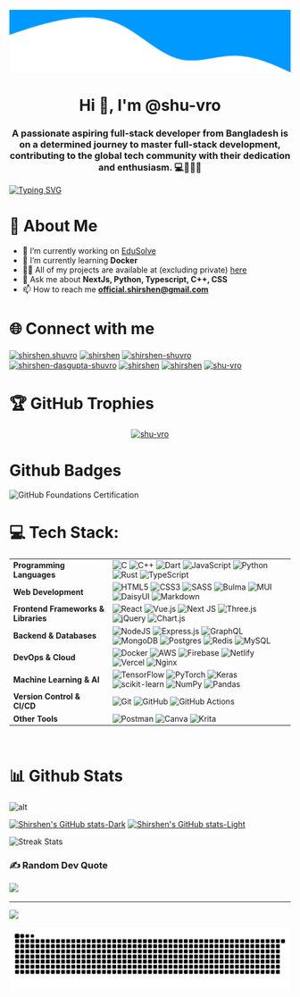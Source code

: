 ![alt](./waveTopSvg.svg)

<h1 align="center">Hi 👋, I'm @shu-vro</h1>
<h3 align="center">
    A passionate aspiring full-stack developer from Bangladesh is on a
    determined journey to master full-stack development,
    contributing to the global tech community with their dedication and
    enthusiasm. 💻🚀🇧🇩
</h3>

<!-- <img src="https://readme-typing-svg.demolab.com?font=Fira+Code&pause=1000&color=1E90FF&random=false&width=435&lines=%40shu-vro+%3D%3D+creative;%40shu-vro+%3D%3D+problem+solver;%40shu-vro+%3D%3D+hungry+learner;%40shu-vro+%3D%3D+never+gives+up;%40shu-vro+%3D%3D+thinks+logically;%40shu-vro+%3D%3D+loves+to+code" alt="Typing SVG" /> -->

[![Typing SVG](https://readme-typing-svg.demolab.com?font=Fira+Code&weight=500&pause=1000&color=1E90FF&center=true&vCenter=true&random=true&width=435&lines=Nextjs+%2B+MERN+stack+Developer;Self+Taught+Learner;Determined+to+Learn+New+Things;3%2B+YEARS+of+Coding+Experience)](https://github.com/shu-vro)

# 💫 About Me

-   🔭 I’m currently working on [EduSolve](https://github.com/shu-vro/edusolve)
-   🌱 I’m currently learning **Docker**
-   👨‍💻 All of my projects are available at (excluding private)
    [here](https://github.com/shu-vro?tab=repositories)
-   💬 Ask me about **NextJs, Python, Typescript, C++, CSS**
-   📫 How to reach me
    **official.shirshen@gmail.com**

# 🌐 Connect with me

<p align="left">
<a href="https://fb.com/shirshen.shuvro" target="blank"><img align="center" src="https://raw.githubusercontent.com/rahuldkjain/github-profile-readme-generator/master/src/images/icons/Social/facebook.svg" alt="shirshen.shuvro" height="30" width="40" /></a>
<a href="https://codepen.io/shirshen" target="blank"><img align="center" src="https://raw.githubusercontent.com/rahuldkjain/github-profile-readme-generator/master/src/images/icons/Social/codepen.svg" alt="shirshen" height="30" width="40" /></a>
<a href="https://twitter.com/shirshen_shuvro" target="blank"><img align="center" src="https://raw.githubusercontent.com/rahuldkjain/github-profile-readme-generator/master/src/images/icons/Social/twitter.svg" alt="shirshen-shuvro" height="30" width="40" /></a>
<a href="https://linkedin.com/in/shirshen" target="blank"><img align="center" src="https://raw.githubusercontent.com/rahuldkjain/github-profile-readme-generator/master/src/images/icons/Social/linked-in-alt.svg" alt="shirshen-dasgupta-shuvro" height="30" width="40" /></a>
<a href="https://codesandbox.com/shirshen" target="blank"><img align="center" src="https://raw.githubusercontent.com/rahuldkjain/github-profile-readme-generator/master/src/images/icons/Social/codesandbox.svg" alt="shirshen" height="30" width="40" /></a>
<a href="https://codeforces.com/profile/shirshen" target="blank"><img align="center" src="https://raw.githubusercontent.com/rahuldkjain/github-profile-readme-generator/master/src/images/icons/Social/codeforces.svg" alt="shirshen" height="30" width="40" /></a>
<a href="https://www.leetcode.com/shu-vro" target="blank"><img align="center" src="https://raw.githubusercontent.com/rahuldkjain/github-profile-readme-generator/master/src/images/icons/Social/leet-code.svg" alt="shu-vro" height="30" width="40" /></a>
</p>

# 🏆 GitHub Trophies

<p align="center">
    <a href="https://github.com/ryo-ma/github-profile-trophy"
        ><img
            src="https://github-profile-trophy.vercel.app/?username=shu-vro&theme=discord&column=3&no-bg=true&margin-w=15&margin-h=15"
            alt="shu-vro"
    /></a>
</p>

# Github Badges

![GitHub Foundations Certification
](assets/github-foundations.png)

# 💻 Tech Stack:

|                                     |                                                                                                                                                                                                                                                                                                                                                                                                                                                                                                                                                                                                                                                                                                                                                                                               |
| ----------------------------------- | --------------------------------------------------------------------------------------------------------------------------------------------------------------------------------------------------------------------------------------------------------------------------------------------------------------------------------------------------------------------------------------------------------------------------------------------------------------------------------------------------------------------------------------------------------------------------------------------------------------------------------------------------------------------------------------------------------------------------------------------------------------------------------------------- |
| **Programming Languages**           | ![C](https://img.shields.io/badge/c-%2300599C.svg?style=for-the-badge&logo=c&logoColor=white) ![C++](https://img.shields.io/badge/c++-%2300599C.svg?style=for-the-badge&logo=c%2B%2B&logoColor=white) ![Dart](https://img.shields.io/badge/dart-%230175C2.svg?style=for-the-badge&logo=dart&logoColor=white) ![JavaScript](https://img.shields.io/badge/javascript-%23323330.svg?style=for-the-badge&logo=javascript&logoColor=%23F7DF1E) ![Python](https://img.shields.io/badge/python-3670A0?style=for-the-badge&logo=python&logoColor=ffdd54) ![Rust](https://img.shields.io/badge/rust-%23000000.svg?style=for-the-badge&logo=rust&logoColor=white) ![TypeScript](https://img.shields.io/badge/typescript-%23007ACC.svg?style=for-the-badge&logo=typescript&logoColor=white)              |
| **Web Development**                 | ![HTML5](https://img.shields.io/badge/html5-%23E34F26.svg?style=for-the-badge&logo=html5&logoColor=white) ![CSS3](https://img.shields.io/badge/css3-%231572B6.svg?style=for-the-badge&logo=css3&logoColor=white) ![SASS](https://img.shields.io/badge/SASS-hotpink.svg?style=for-the-badge&logo=SASS&logoColor=white) ![Bulma](https://img.shields.io/badge/bulma-00D0B1?style=for-the-badge&logo=bulma&logoColor=white) ![MUI](https://img.shields.io/badge/MUI-%230081CB.svg?style=for-the-badge&logo=mui&logoColor=white) ![DaisyUI](https://img.shields.io/badge/daisyui-5A0EF8?style=for-the-badge&logo=daisyui&logoColor=white) ![Markdown](https://img.shields.io/badge/markdown-%23000000.svg?style=for-the-badge&logo=markdown&logoColor=white)                                      |
| **Frontend Frameworks & Libraries** | ![React](https://img.shields.io/badge/react-%2320232a.svg?style=for-the-badge&logo=react&logoColor=%2361DAFB) ![Vue.js](https://img.shields.io/badge/vue.js-%2335495e.svg?style=for-the-badge&logo=vuedotjs&logoColor=%234FC08D) ![Next JS](https://img.shields.io/badge/Next-black?style=for-the-badge&logo=next.js&logoColor=white) ![Three.js](https://img.shields.io/badge/threejs-black?style=for-the-badge&logo=three.js&logoColor=white) ![jQuery](https://img.shields.io/badge/jquery-%230769AD.svg?style=for-the-badge&logo=jquery&logoColor=white) ![Chart.js](https://img.shields.io/badge/chart.js-F5788D.svg?style=for-the-badge&logo=chart.js&logoColor=white)                                                                                                                  |
| **Backend & Databases**             | ![NodeJS](https://img.shields.io/badge/node.js-6DA55F?style=for-the-badge&logo=node.js&logoColor=white) ![Express.js](https://img.shields.io/badge/express.js-%23404d59.svg?style=for-the-badge&logo=express&logoColor=white) ![GraphQL](https://img.shields.io/badge/-GraphQL-E10098?style=for-the-badge&logo=graphql&logoColor=white) ![MongoDB](https://img.shields.io/badge/MongoDB-%234ea94b.svg?style=for-the-badge&logo=mongodb&logoColor=white) ![Postgres](https://img.shields.io/badge/postgres-%23316192.svg?style=for-the-badge&logo=postgresql&logoColor=white) ![Redis](https://img.shields.io/badge/redis-%23DD0031.svg?style=for-the-badge&logo=redis&logoColor=white) ![MySQL](https://img.shields.io/badge/mysql-4479A1.svg?style=for-the-badge&logo=mysql&logoColor=white) |
| **DevOps & Cloud**                  | ![Docker](https://img.shields.io/badge/docker-%230db7ed.svg?style=for-the-badge&logo=docker&logoColor=white) ![AWS](https://img.shields.io/badge/AWS-%23FF9900.svg?style=for-the-badge&logo=amazon-aws&logoColor=white) ![Firebase](https://img.shields.io/badge/firebase-%23039BE5.svg?style=for-the-badge&logo=firebase) ![Netlify](https://img.shields.io/badge/netlify-%23000000.svg?style=for-the-badge&logo=netlify&logoColor=#00C7B7) ![Vercel](https://img.shields.io/badge/vercel-%23000000.svg?style=for-the-badge&logo=vercel&logoColor=white) ![Nginx](https://img.shields.io/badge/nginx-%23009639.svg?style=for-the-badge&logo=nginx&logoColor=white)                                                                                                                           |
| **Machine Learning & AI**           | ![TensorFlow](https://img.shields.io/badge/TensorFlow-%23FF6F00.svg?style=for-the-badge&logo=TensorFlow&logoColor=white) ![PyTorch](https://img.shields.io/badge/PyTorch-%23EE4C2C.svg?style=for-the-badge&logo=PyTorch&logoColor=white) ![Keras](https://img.shields.io/badge/Keras-%23D00000.svg?style=for-the-badge&logo=Keras&logoColor=white) ![scikit-learn](https://img.shields.io/badge/scikit--learn-%23F7931E.svg?style=for-the-badge&logo=scikit-learn&logoColor=white) ![NumPy](https://img.shields.io/badge/numpy-%23013243.svg?style=for-the-badge&logo=numpy&logoColor=white) ![Pandas](https://img.shields.io/badge/pandas-%23150458.svg?style=for-the-badge&logo=pandas&logoColor=white)                                                                                     |
| **Version Control & CI/CD**         | ![Git](https://img.shields.io/badge/git-%23F05033.svg?style=for-the-badge&logo=git&logoColor=white) ![GitHub](https://img.shields.io/badge/github-%23121011.svg?style=for-the-badge&logo=github&logoColor=white) ![GitHub Actions](https://img.shields.io/badge/github%20actions-%232671E5.svg?style=for-the-badge&logo=githubactions&logoColor=white)                                                                                                                                                                                                                                                                                                                                                                                                                                        |
| **Other Tools**                     | ![Postman](https://img.shields.io/badge/Postman-FF6C37?style=for-the-badge&logo=postman&logoColor=white) ![Canva](https://img.shields.io/badge/Canva-%2300C4CC.svg?style=for-the-badge&logo=Canva&logoColor=white) ![Krita](https://img.shields.io/badge/Krita-203759?style=for-the-badge&logo=krita&logoColor=EEF37B)                                                                                                                                                                                                                                                                                                                                                                                                                                                                        |

<!-- <div>
    <img
        align="left"
        src="https://github-readme-stats.vercel.app/api/top-langs/?username=shu-vro&layout=pie&theme=transparent&hide_border=true"
        alt="shu-vro" />
</div> -->
<br />

# 📊 Github Stats

![alt](https://github-readme-stats.vercel.app/api/top-langs/?username=shu-vro&layout=pie&theme=transparent&hide_border=true)

[![Shirshen's GitHub stats-Dark](https://github-readme-stats.vercel.app/api?username=shu-vro&show_icons=true&theme=ambient_gradient&hide_border=true&border_radius=12#gh-dark-mode-only)](https://github.com/shu-vro/github-readme-stats#gh-dark-mode-only)
[![Shirshen's GitHub stats-Light](https://github-readme-stats.vercel.app/api?username=shu-vro&show_icons=true&theme=default&hide_border=true&border_radius=12#gh-light-mode-only)](https://github.com/shu-vro/github-readme-stats#gh-light-mode-only)

![Streak Stats](https://github-readme-streak-stats-seven-azure.vercel.app/?user=shu-vro&theme=neon-dark&background=FFFFFF00&border_radius=12)

<!-- ![Github Streak](https://github-readme-streak-stats.herokuapp.com?user=shu-vro&theme=burnt-neon&hide_border=true&border_radius=12&card_width=672) -->

<!-- <p align="center">
    <img
        src="https://github-readme-streak-stats-seven-azure.vercel.app/?user=shu-vro&theme=neon-dark&background=FFFFFF00&border_radius=12"
        alt="shu-vro"
    />
</p> -->

<!-- ### Leetcode Stats

<p align="center">
    <a href="https://leetcode.com/shirshen"
        ><img
            src="https://leetcard.jacoblin.cool/shirshen?theme=unicorn&font=Montserrat&radius=12&ext=heatmap"
            alt="shu-vro"
    /></a>
</p> -->

### ✍️ Random Dev Quote

![](https://quotes-github-readme.vercel.app/api?type=horizontal&theme=light)

---

[![](https://visitcount.itsvg.in/api?id=shu-vro&icon=1&color=0)](https://visitcount.itsvg.in)

<picture>
  <source media="(prefers-color-scheme: dark)" srcset="https://raw.githubusercontent.com/shu-vro/shu-vro/output/github-snake-dark.svg" />
  <source media="(prefers-color-scheme: light)" srcset="https://raw.githubusercontent.com/shu-vro/shu-vro/output/github-snake.svg" />
  <img alt="github-snake" src="https://raw.githubusercontent.com/shu-vro/shu-vro/output/github-snake.svg" />
</picture>
